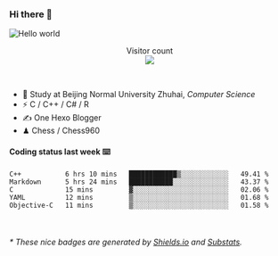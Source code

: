### Hi there 👋


<img src="https://raw.githubusercontent.com/sagar-viradiya/sagar-viradiya/master/resources/banner.png" alt="Hello world">
<p align="center"> 
  Visitor count<br/>
  <img src="https://profile-counter.glitch.me/youszoe/count.svg" />
</p>

<br/>


- 🍻  Study at Beijing Normal University Zhuhai, _Computer Science_
- ⚡  C / C++ / C# / R
- ✍️  One Hexo Blogger
- ♟  Chess / Chess960 


#### Coding status last week ⌨️

<!--START_SECTION:waka-->
```text
C++           6 hrs 10 mins   ████████████▒░░░░░░░░░░░░   49.41 % 
Markdown      5 hrs 24 mins   ███████████░░░░░░░░░░░░░░   43.37 % 
C             15 mins         ▓░░░░░░░░░░░░░░░░░░░░░░░░   02.06 % 
YAML          12 mins         ▒░░░░░░░░░░░░░░░░░░░░░░░░   01.68 % 
Objective-C   11 mins         ▒░░░░░░░░░░░░░░░░░░░░░░░░   01.58 % 
```
<!--END_SECTION:waka-->

<br/>

<center><img src="http://ghchart.rshah.org/409ba5/yousazoe" alt="" /></center>


<h6>* These nice badges are generated by <a href="https://shields.io/">Shields.io</a> and <a href="https://github.com/spencerwooo/Substats">Substats</a>.</h6>
